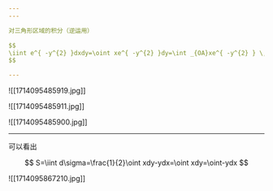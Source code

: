 ```yaml
---
---

对三角形区域的积分（逆运用）

$$
\iint e^{ -y^{2} }dxdy=\oint xe^{ -y^{2} }dy=\int _{OA}xe^{ -y^{2} } \, dy= \int _{OA}xe^{ -x^{2} } \, dy=\frac{1-e^{-1}}{2}
$$

---
```


![[1714095485919.jpg]]

![[1714095485911.jpg]]

![[1714095485900.jpg]]

---

可以看出

$$
S=\iint d\sigma=\frac{1}{2}\oint xdy-ydx=\oint xdy=\oint-ydx
$$

![[1714095867210.jpg]]
